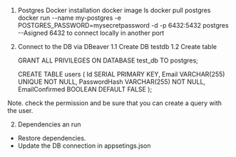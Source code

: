 1. Postgres Docker installation
docker image ls
docker pull postgres 
docker run --name my-postgres -e POSTGRES_PASSWORD=mysecretpassword -d -p 6432:5432 postgres    --Asigned 6432 to connect locally in another port

1. Connect to the DB via DBeaver
1.1 Create DB testdb
1.2 Create table
	
	GRANT ALL PRIVILEGES ON DATABASE test_db TO postgres;

    CREATE TABLE users (
      Id SERIAL PRIMARY KEY,
      Email VARCHAR(255) UNIQUE NOT NULL,
      PasswordHash VARCHAR(255) NOT NULL,
      EmailConfirmed BOOLEAN DEFAULT FALSE
    );

Note. check the permission and be sure that you can create a query with the user.


2. Dependencies an run
- Restore dependencies.
- Update the DB connection in appsetings.json